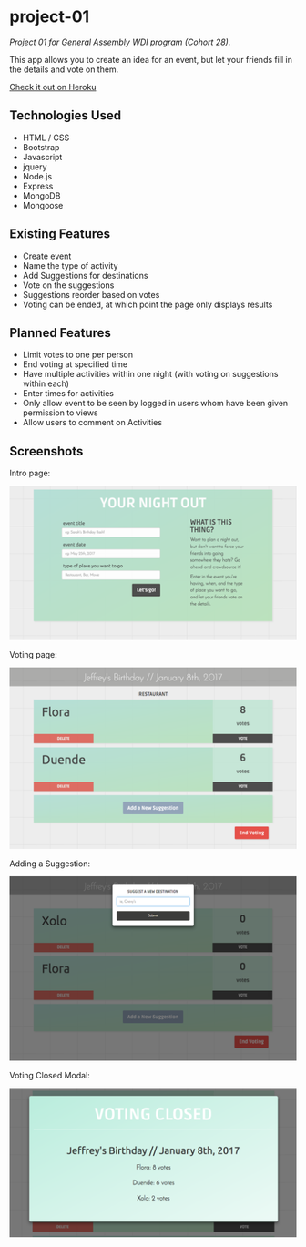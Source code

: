 # project-01
*Project 01 for General Assembly WDI program (Cohort 28).*

This app allows you to create an idea for an event, but let your friends fill in the details and vote on them.

[Check it out on Heroku](https://boiling-coast-72361.herokuapp.com/)


## Technologies Used

- HTML / CSS
- Bootstrap
- Javascript
- jquery
- Node.js
- Express
- MongoDB
- Mongoose


## Existing Features

- Create event
- Name the type of activity
- Add Suggestions for destinations
- Vote on the suggestions
- Suggestions reorder based on votes
- Voting can be ended, at which point the page only displays results


## Planned Features

- Limit votes to one per person
- End voting at specified time
- Have multiple activities within one night (with voting on suggestions within each)
- Enter times for activities
- Only allow event to be seen by logged in users whom have been given permission to views
- Allow users to comment on Activities


## Screenshots

Intro page:

![Introductory page of the app](public/images/screenshots/intro_screen.png?raw=true "Intro Page")


Voting page:

![Voting page of the app](public/images/screenshots/voting_screen.png?raw=true "Voting Screen")


Adding a Suggestion:

![Adding a suggestion to the event](public/images/screenshots/adding_suggestion.png?raw=true "Adding a Suggestion")


Voting Closed Modal:

![Voting closed modal](public/images/screenshots/voting_closed.png?raw=true "Voting Closed")
